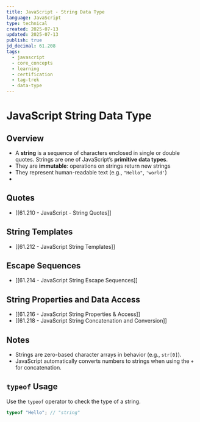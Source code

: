 ```yaml
---
title: JavaScript - String Data Type
language: JavaScript
type: technical
created: 2025-07-13
updated: 2025-07-13
publish: true
jd_decimal: 61.208
tags:
  - javascript
  - core_concepts
  - learning
  - certification
  - tag-trek
  - data-type
---
```


# JavaScript String Data Type

## Overview

- A **string** is a sequence of characters enclosed in single or double quotes. Strings are one of JavaScript’s **primitive data types**.
- They are **immutable**: operations on strings return new strings
- They represent human-readable text (e.g., `"Hello"`, `'world'`)
-

## Quotes

- [[61.210 - JavaScript - String Quotes]]

## String Templates

- [[61.212 - JavaScript String Templates]]

## Escape Sequences

- [[61.214 - JavaScript String Escape Sequences]]

## String Properties and Data Access

- [[61.216 - JavaScript String Properties & Access]]
- [[61.218 - JavaScript String Concatenation and Conversion]]

## Notes

- Strings are zero-based character arrays in behavior (e.g., `str[0]`).
- JavaScript automatically converts numbers to strings when using the `+` for concatenation.

## `typeof` Usage

Use the `typeof` operator to check the type of a string.

```javascript
typeof "Hello"; // "string"
```
